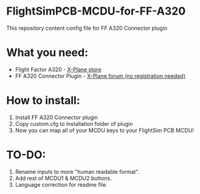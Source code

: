# FlightSimPCB-MCDU-for-FF-A320
This repository content config file for FF A320 Connector plugin

# What you need:
* Flight Factor A320 - [X-Plane store](http://store.x-plane.org/A320-Ultimate_p_688.html) 
* FF A320 Connector Plugin - [X-Plane forum (no registration needed)](https://forums.x-plane.org/index.php?/forums/topic/133133-a320-connector-plugin-joystick-mappings-commands-datarefs-winmac/) 

# How to install:
1. Install FF A320 Connector plugin 
2. Copy custom.cfg to installation folder of plugin
3. Now you can map all of your MCDU keys to your FlightSim PCB MCDU!


# TO-DO:
1. Rename inputs to more "human readable format".
2. Add rest of MCDU1 & MCDU2 buttons.
3. Language correction for readme file.
